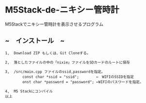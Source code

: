 # M5Stack-de-ニキシー管時計
M5Stackでニキシー管時計を表示させるプログラム
## ~　インストール　~
 
    1,  Download ZIP もしくは、Git Cloneする。
      
    2,  落としたファイルの中の「nixie」ファイルをSDカードのルートに保存  
      
    3,  /src/main.cpp ファイルのssid,passwordを指定。
            const char *ssid = "ssid";        ←　WIFIのSSIDを指定
            onst char *password = "password"; ←WIFIのパスワードを指定。
      
    4,  M5 Stackにコンパイル
    以上
  
